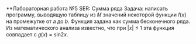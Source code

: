 **Лабораторная работа №5 SER: Сумма ряда
Задача: написать программу, выводящую таблицу из 𝑀 значений некоторой
функции 𝑓(𝑥) на промежутке от 𝑎 до 𝑏. Функция задана как сумма бесконечного
ряда.
Из математического анализа известно, что при |𝑥| ≤ 1 эта функция совпадает с
𝑔(𝑥) = sin2𝑥.